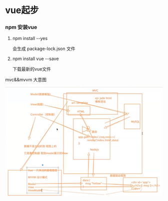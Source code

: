 # vue起步

### npm 安装vue

1.  npm install --yes

    会生成 package-lock.json 文件

2.  npm install vue --save

    下载最新的vue文件

mvc&&mvvm 大意图

![x](../images/vue-start.jpg)